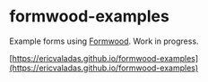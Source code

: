 # formwood-examples
Example forms using [Formwood](https://github.com/ericvaladas/formwood). Work in progress.

[https://ericvaladas.github.io/formwood-examples](https://ericvaladas.github.io/formwood-examples)
